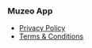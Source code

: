 ### Muzeo App
* [Privacy Policy](privacy-policy.md)
* [Terms & Conditions](terms-and-conditions.md)
